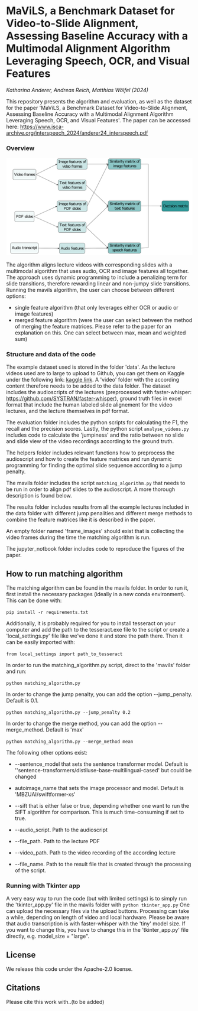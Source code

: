 # MaViLS, a Benchmark Dataset for Video-to-Slide Alignment, Assessing Baseline Accuracy with a Multimodal Alignment Algorithm Leveraging Speech, OCR, and Visual Features
*Katharina Anderer, Andreas Reich, Matthias Wölfel (2024)*

This repository presents the algorithm and evaluation, as well as the dataset for the paper 'MaViLS, a Benchmark Dataset for Video-to-Slide Alignment, Assessing Baseline Accuracy with a Multimodal Alignment Algorithm Leveraging Speech, OCR, and Visual Features'. The paper can be accessed here: https://www.isca-archive.org/interspeech_2024/anderer24_interspeech.pdf

### Overview
![Overview of MaViLS algorithm](graph_final.png)

The algorithm aligns lecture videos with corresponding slides with a multimodal algorithm that uses audio, OCR and image features all together. The approach uses dynamic programming to include a penalizing term for slide transitions, therefore rewarding linear and non-jumpy slide transitions. Running the mavils algorithm, the user can choose between different options:

* single feature algorithm (that only leverages either OCR or audio or image features)
* merged feature algorithm (were the user can select between the method of merging the feature matrices. Please refer to the paper for an explanation on this. One can select between max, mean and weighted sum)


### Structure and data of the code

The example dataset used is stored in the folder 'data'. As the lecture videos used are to large to upload to Github, you can get them on Kaggle under the following link: [kaggle link](https://kaggle.com/datasets/e98bcdecedc67af45204338260556f932f8ec426b81caed0130d2cce80c4ea84). A 'video' folder with the according content therefore needs to be added to the data folder.
The dataset includes the audioscripts of the lectures (preprocessed with faster-whisper: https://github.com/SYSTRAN/faster-whisper), ground truth files in excel format that include the human labeled slide alignement for the video lectures, and the lecture themselves in pdf format.

The evaluation folder includes the python scripts for calculating the F1, the recall and the precision scores. Lastly, the python script ```analyse_videos.py``` includes code to calculate the 'jumpiness' and the ratio between no slide and slide view of the video recordings according to the ground truth. 

The helpers folder includes relevant functions how to preprocess the audioscript and how to create the feature matrices and run dynamic programming for finding the optimal slide sequence according to a jump penalty. 

The mavils folder includes the script ```matching_algorithm.py``` that needs to be run in order to align pdf slides to the audioscript. A more thorough description is found below.

The results folder includes results from all the example lectures included in the data folder with different jump penalities and different merge methods to combine the feature matrices like it is described in the paper. 

An empty folder named 'frame_images' should exist that is collecting the video frames during the time the matching algorithm is run. 

The jupyter_notbook folder includes code to reproduce the figures of the paper.

## How to run matching algorithm

The matching algorithm can be found in the mavils folder. In order to run it, first install the necessary packages (ideally in a new conda environment). This can be done with:

``pip install -r requirements.txt``

Additionally, it is probably required for you to install tesseract on your computer and add the path to the tesseract.exe file to the script or create a 'local_settings.py' file like we've done it and store the path there. Then it can be easily imported with:

``from local_settings import path_to_tesseract``

In order to run the matching_algorithm.py script, direct to the 'mavils' folder and run:

``python matching_algorithm.py``

In order to change the jump penalty, you can add the option --jump_penalty. Default is 0.1.

``python matching_algorithm.py --jump_penalty 0.2``

In order to change the merge method, you can add the option --merge_method. Default is 'max'

``python matching_algorithm.py --merge_method mean``

The following other options exist:

* --sentence_model that sets the sentence transformer model. Default is ''sentence-transformers/distiluse-base-multilingual-cased' but could be changed

* autoimage_name that sets the image processor and model. Default is 'MBZUAI/swiftformer-xs'

* --sift that is either false or true, depending whether one want to run the SIFT algorithm for comparison. This is much time-consuming if set to true.

* --audio_script. Path to the audioscript

* --file_path. Path to the lecture PDF

* --video_path. Path to the video recording of the according lecture

* --file_name. Path to the result file that is created through the processing of the script.

### Running with Tkinter app

A very easy way to run the code (but with limited settings) is to simply run the 'tkinter_app.py' file in the mavils folder with 
```python tkinter_app.py```
One can upload the necessary files via the upload buttons. Processing can take a while, depending on length of video and local hardware. Please be aware that audio transcription is with faster-whisper with the 'tiny' model size. If you want to change this, you have to change this in the 'tkinter_app.py' file directly, e.g. model_size = "large".

## License
We release this code under the Apache-2.0 license. 

## Citations
Please cite this work with..(to be added)




